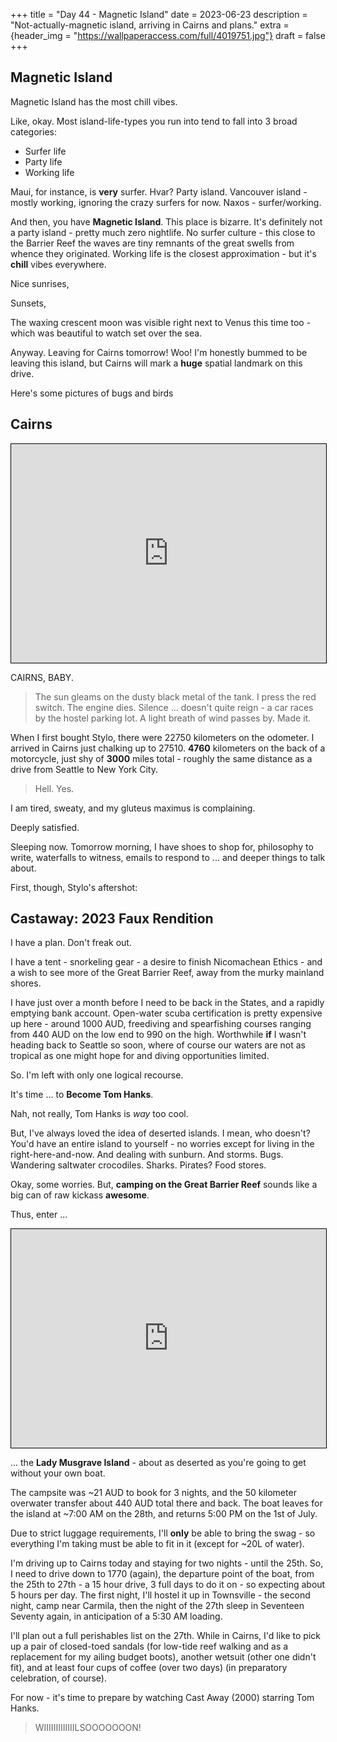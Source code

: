 +++
title = "Day 44 - Magnetic Island"
date = 2023-06-23
description = "Not-actually-magnetic island, arriving in Cairns and plans."
extra = {header_img = "https://wallpaperaccess.com/full/4019751.jpg"}
draft = false
+++

## Magnetic Island

Magnetic Island has the most chill vibes. 

Like, okay. Most island-life-types you run into tend to fall into 3 broad categories:

* Surfer life
* Party life
* Working life

Maui, for instance, is **very** surfer. Hvar? Party island. Vancouver island - mostly working, ignoring the crazy surfers for now. Naxos - surfer/working. 

And then, you have **Magnetic Island**. This place is bizarre. It's definitely not a party island - pretty much zero nightlife. No surfer culture - this close to the Barrier Reef the waves are tiny remnants of the great swells from whence they originated. Working life is the closest approximation - but it's **chill** vibes everywhere. 

Nice sunrises,

<div class="gallery">
    <a href="https://live.staticflickr.com/65535/52997008099_542d290eea_o_d.jpg" data-ngthumb="https://live.staticflickr.com/65535/52997008099_532a76dc32_c_d.jpg"></a>
    <a href="https://live.staticflickr.com/65535/52997008019_90ac7cee3b_o_d.jpg" data-ngthumb="https://live.staticflickr.com/65535/52997008019_76c92ccf4e_c_d.jpg"></a>
</div>

Sunsets,

<div class="gallery">
    <a href="https://live.staticflickr.com/65535/52997316585_b962f10ccb_o_d.gif" data-ngthumb="https://live.staticflickr.com/65535/52997316585_b962f10ccb_o_d.gif"></a>
</div>

The waxing crescent moon was visible right next to Venus this time too - which was beautiful to watch set over the sea. 

<div class="gallery">
    <a href="https://live.staticflickr.com/65535/52997229950_9fab889173_o_d.jpg" data-ngthumb="https://live.staticflickr.com/65535/52997229950_ed051c4a75_c_d.jpg"></a>
    <a href="https://live.staticflickr.com/65535/52997229475_fb3d34d785_o_d.jpg" data-ngthumb="https://live.staticflickr.com/65535/52997229475_7e452a26d5_c_d.jpg"></a>
</div>

Anyway. Leaving for Cairns tomorrow! Woo! I'm honestly bummed to be leaving this island, but Cairns will mark a **huge** spatial landmark on this drive. 

Here's some pictures of bugs and birds

<div class="gallery">
    <a href="https://live.staticflickr.com/65535/52996260892_09c7612171_o_d.jpg" data-ngthumb="https://live.staticflickr.com/65535/52996260892_2cf89a2650_c_d.jpg"></a>
    <a href="https://live.staticflickr.com/65535/52996863801_b005cd5a23_o_d.jpg" data-ngthumb="https://live.staticflickr.com/65535/52996863801_d5db568f6d_c_d.jpg"></a>
    <a href="https://live.staticflickr.com/65535/52996350167_d59dabf39b_o_d.jpg" data-ngthumb="https://live.staticflickr.com/65535/52996350167_6b0f576730_c_d.jpg"></a>
</div>

## Cairns

<iframe width=100% height="350" frameborder="0" scrolling="no" marginheight="0" marginwidth="0" src="https://www.openstreetmap.org/export/embed.html?bbox=145.53588867187503%2C-17.132260285544838%2C146.00280761718753%2C-16.711178229749688&amp;layer=mapnik&amp;marker=-16.922165404193517%2C145.76934814453125" style="border: 1px solid black"></iframe>

CAIRNS, BABY.

> The sun gleams on the dusty black metal of the tank. I press the red switch. The engine dies. Silence ... doesn't quite reign - a car races by the hostel parking lot. A light breath of wind passes by. Made it. 

When I first bought Stylo, there were 22750 kilometers on the odometer. I arrived in Cairns just chalking up to 27510. **4760** kilometers on the back of a motorcycle, just shy of **3000** miles total - roughly the same distance as a drive from Seattle to New York City.

> Hell. Yes.

I am tired, sweaty, and my gluteus maximus is complaining. 

Deeply satisfied. 

Sleeping now. Tomorrow morning, I have shoes to shop for, philosophy to write, waterfalls to witness, emails to respond to ... and deeper things to talk about. 

First, though, Stylo's aftershot:

<div class="gallery">
    <a href="https://live.staticflickr.com/65535/52994564817_bba72262ff_c_d.jpg" data-ngthumb="https://live.staticflickr.com/65535/52994564817_ff5fe95c32_k_d.jpg"></a>
</div>


## Castaway: 2023 Faux Rendition

I have a plan. Don't freak out. 

I have a tent - snorkeling gear - a desire to finish Nicomachean Ethics - and a wish to see more of the Great Barrier Reef, away from the murky mainland shores. 

I have just over a month before I need to be back in the States, and a rapidly emptying bank account. Open-water scuba certification is pretty expensive up here - around 1000 AUD, freediving and spearfishing courses ranging from 440 AUD on the low end to 990 on the high. Worthwhile **if** I wasn't heading back to Seattle so soon, where of course our waters are not as tropical as one might hope for and diving opportunities limited. 

So. I'm left with only one logical recourse. 

It's time ... to **Become Tom Hanks**. 

<div class="gallery">
    <a href="https://www.the-editing-room.com/assets/img/castaway.jpg" data-ngthumb="https://www.the-editing-room.com/assets/img/castaway.jpg"></a>
</div>

Nah, not really, Tom Hanks is *way* too cool. 

But, I've always loved the idea of deserted islands. I mean, who doesn't? You'd have an entire island to yourself - no worries except for living in the right-here-and-now. And dealing with sunburn. And storms. Bugs. Wandering saltwater crocodiles. Sharks. Pirates? Food stores. 

Okay, some worries. But, **camping on the Great Barrier Reef** sounds like a big can of raw kickass **awesome**.

Thus, enter ...

<iframe width=100% height="350" frameborder="0" scrolling="no" marginheight="0" marginwidth="0" src="https://www.openstreetmap.org/export/embed.html?bbox=152.3778820037842%2C-23.91985414899317%2C152.40706443786624%2C-23.89470559514966&amp;layer=mapnik&amp;marker=-23.907260867062252%2C152.3924732208252" style="border: 1px solid black"></iframe>

... the **Lady Musgrave Island** - about as deserted as you're going to get without your own boat. 

The campsite was ~21 AUD to book for 3 nights, and the 50 kilometer overwater transfer about 440 AUD total there and back. The boat leaves for the island at ~7:00 AM on the 28th, and returns 5:00 PM on the 1st of July. 

Due to strict luggage requirements, I'll **only** be able to bring the swag - so everything I'm taking must be able to fit in it (except for ~20L of water). 

I'm driving up to Cairns today and staying for two nights - until the 25th. So, I need to drive down to 1770 (again), the departure point of the boat, from the 25th to 27th - a 15 hour drive, 3 full days to do it on - so expecting about 5 hours per day. The first night, I'll hostel it up in Townsville - the second night, camp near Carmila, then the night of the 27th sleep in Seventeen Seventy again, in anticipation of a 5:30 AM loading. 

<div class="gallery">
    <a href="https://live.staticflickr.com/65535/52995051711_5d798cb92f_o_d.png" data-ngthumb="https://live.staticflickr.com/65535/52995051711_5d798cb92f_o_d.png"></a>
</div>

I'll plan out a full perishables list on the 27th. While in Cairns, I'd like to pick up a pair of closed-toed sandals (for low-tide reef walking and as a replacement for my ailing budget boots), another wetsuit (other one didn't fit), and at least four cups of coffee (over two days) (in preparatory celebration, of course). 

For now - it's time to prepare by watching Cast Away (2000) starring Tom Hanks. 

> WIIIIIIIIIIIIILSOOOOOOON!